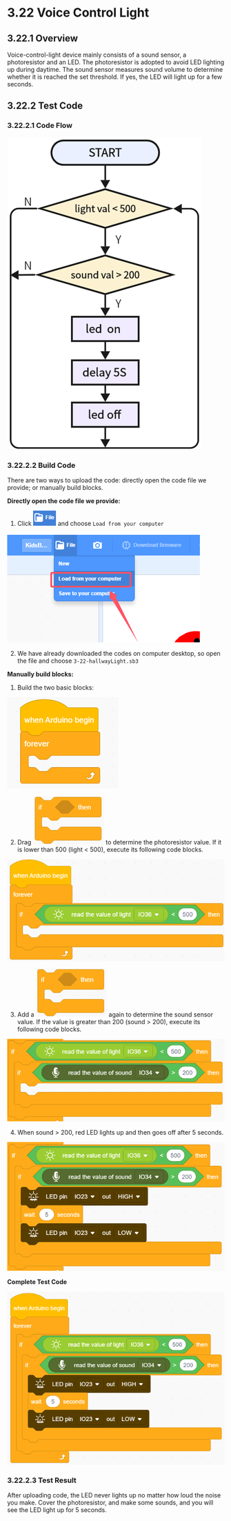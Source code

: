 # 3.22 Voice Control Light

## 3.22.1 Overview

Voice-control-light device mainly consists of a sound sensor, a photoresistor and an LED. The photoresistor is adopted to avoid LED lighting up during daytime. The sound sensor measures sound volume to determine whether it is reached the set threshold. If yes, the LED will light up for a few seconds. 

## 3.22.2 Test Code

### 3.22.2.1 Code Flow

![6-22-2-1](./media/6-22-2-1.png)

### 3.22.2.2 Build Code

There are two ways to upload the code: directly open the code file we provide; or manually build blocks.

**Directly open the code file we provide:**

1. Click ![](./media/j68.png) and choose `Load from your computer`

![](./media/j67.png)

2. We have already downloaded the codes on computer desktop, so open the file and choose `3-22-hallwayLight.sb3`

**Manually build blocks:**

1. Build the two basic blocks:

![6-1-4-1-1](./media/6-1-4-1-1.png)

2. Drag ![j25](./media/j25.png) to determine the photoresistor value. If it is lower than 500 (light < 500), execute its following code blocks.

![6-2](./media/6-22-2-2-1.png)

3. Add a ![j25](./media/j25.png) again to determine the sound sensor value. If the value is greater than 200 (sound > 200), execute its following code blocks. 

![6-22](./media/6-22-2-2-2.png)

4. When sound > 200, red LED lights up and then goes off after 5 seconds.

![6-22](./media/6-22-2-2-3.png)

**Complete Test Code**

![6-22](./media/6-22-2-2-4.png)

### 3.22.2.3 Test Result

After uploading code, the LED never lights up no matter how loud the noise you make. Cover the photoresistor, and make some sounds, and you will see the LED light up for 5 seconds. 